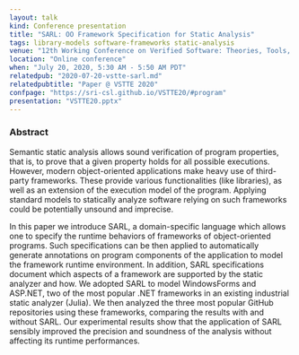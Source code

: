 ```yaml
---
layout: talk
kind: Conference presentation
title: "SARL: OO Framework Specification for Static Analysis"
tags: library-models software-frameworks static-analysis
venue: "12th Working Conference on Verified Software: Theories, Tools, and Experiments (VSTTE 2020)"
location: "Online conference"
when: "July 20, 2020, 5:30 AM - 5:50 AM PDT"
relatedpub: "2020-07-20-vstte-sarl.md"
relatedpubtitle: "Paper @ VSTTE 2020"
confpage: "https://sri-csl.github.io/VSTTE20/#program"
presentation: "VSTTE20.pptx"
---
```


### Abstract

Semantic static analysis allows sound verification of program properties, that is, to prove that a given property holds for all possible executions. However, modern object-oriented applications make heavy use of third-party frameworks. These provide various functionalities (like libraries), as well as an extension of the execution model of the program. Applying standard models to statically analyze software relying on such frameworks could be potentially unsound and imprecise.

In this paper we introduce SARL, a domain-specific language which allows one to specify the runtime behaviors of frameworks of object-oriented programs. Such specifications can be then applied to automatically generate annotations on program components of the application to model the framework runtime environment. In addition, SARL specifications document which aspects of a framework are supported by the static analyzer and how. We adopted SARL to model WindowsForms and ASP.NET, two of the most popular .NET frameworks in an existing industrial static analyzer (Julia). We then analyzed the three most popular GitHub repositories using these frameworks, comparing the results with and without SARL. Our experimental results show that the application of SARL sensibly improved the precision and soundness of the analysis without affecting its runtime performances.
